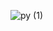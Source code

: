 ![py (1)](https://user-images.githubusercontent.com/16281631/68512795-6ca95300-028a-11ea-9a49-feeaa959e271.gif)
